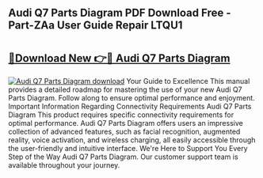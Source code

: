 ## Audi Q7 Parts Diagram PDF Download Free - Part-ZAa User Guide Repair LTQU1

# <h2><a href="http://dfuncyg.blite.top/?on=Audi+Q7+Parts+Diagram">🔗Download New 👉🔴 Audi Q7 Parts Diagram</a></h2>

[![Audi Q7 Parts Diagram download](https://i.imgur.com/lujVjoI.png)](http://dfuncyg.blite.top/?on=Audi+Q7+Parts+Diagram)
Your Guide to Excellence This manual provides a detailed roadmap for mastering the use of your new Audi Q7 Parts Diagram. Follow along to ensure optimal performance and enjoyment. Important Information Regarding Connectivity Requirements Audi Q7 Parts Diagram This product requires specific connectivity requirements for optimal performance. Audi Q7 Parts Diagram offers users an impressive collection of advanced features, such as facial recognition, augmented reality, voice activation, and wireless charging, all easily accessible through the user-friendly and intuitive interface. We're Here to Support You Every Step of the Way Audi Q7 Parts Diagram. Our customer support team is available throughout your journey.

